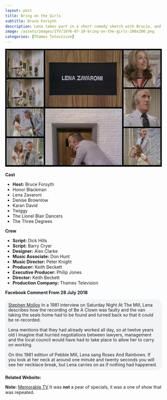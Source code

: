 ```yaml
---
layout: post
title: Bring on the Girls
subtitle: Bruce Forsyth
description: Lena takes part in a short comedy sketch with Brucie, and they then perform Be A Clown together.
image: /assets/images/ITV/1976-07-28-bring-on-the-girls-200x200.png
categories: [Thames Television]
---
```


![](/assets/images/ITV/1976-07-28-bring-on-the-girls.jpg)

**Cast**
* **Host:** Bruce Forsyth
* Honor Blackman
* Lena Zavaroni
* Denise Brownlow
* Karan David
* Twiggy
* The Lionel Blair Dancers
* The Three Degrees


**Crew**
* **Script:** Dick Hills
* **Script:** Barry Cryer
* **Designer:** Alex Clarke
* **Music Associate:** Don Hunt
* **Music Director:** Peter Knight
* **Producer:** Keith Beckett
* **Executive Producer:** Philip Jones
* **Director:** Keith Beckett
* **Production Company:** Thames Television

**Facebook Comment From 28 July 2018**

<span class="fb">[Stephen Molloy](https://www.facebook.com/profile.php?id=100009893010716) In a 1981 interview on Saturday Night At The Mill, Lena describes how the recording of Be A Clown was faulty and the van taking the seals home had to be found and turned back so that it could be re-recorded.<br /><br />Lena mentions that they had already worked all day, so at twelve years old I imagine that hurried negotiations between lawyers, management and the local council would have had to take place to allow her to carry on working.<br /><br />On this 1981 edition of Pebble Mill, Lena sang Roses And Rainbows. If you look at her neck at around one minute and twenty seconds you will see her necklace break, but Lena carries on as if nothing had happened.</span>

**Related Website:**

**Note:**
<span class="post-categories">[Memorable TV](https://www.memorabletv.com/tv/bring-on-the-girls-itv-28-jul-1976-bruce-forsyth-twiggy) It was **not** a pear of specials, it was a one of show that was repeated.</span>

<style>
.dt-published {display: none;}
.post-meta:after {content: "Wednesday 28 July 1976 @ 8.00pm, repeated on Wednesday 22 June 1977 @ 7.30pm";}
.height-adjust1 {width:auto; height:350px;}
.height-adjust2 {width:auto; height:307px;}

.fb {
    background-color: #f2f3f5;
    border-radius: 18px;
    box-sizing: border-box;
    color: #1c1e21;
    display: inline-block;
    line-height: 16px;
    padding: 10px;
    max-width: 100%;
    word-wrap: break-word;
    position: relative;
    white-space: normal;
    word-break: break-word;
}
</style>
